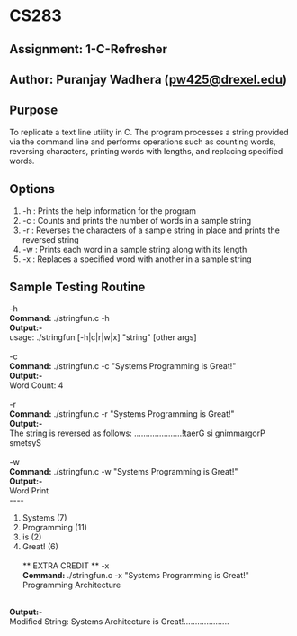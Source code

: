 # CS283 

## Assignment: 1-C-Refresher

## Author: Puranjay Wadhera (pw425@drexel.edu)

## Purpose
To replicate a text line utility in C. The program processes a string provided via the command line and performs operations such as counting words, reversing characters, printing words with lengths, and replacing specified words.

## Options
1. -h : Prints the help information for the program 
2. -c : Counts and prints the number of words in a sample string
3. -r : Reverses the characters of a sample string in place and prints the reversed string
4. -w : Prints each word in a sample string along with its length
5. -x : Replaces a specified word with another in a sample string 

## Sample Testing Routine

  -h <br>
<b>Command:</b> ./stringfun.c -h
<br>
<b>Output:-</b> 
<br>
usage: ./stringfun [-h|c|r|w|x] "string" [other args] 
<br><br>
  -c <br>
<b>Command:</b> ./stringfun.c -c "Systems Programming is Great!"
<br>
<b>Output:-</b> 
<br>
Word Count: 4 
<br><br>
  -r <br>
<b>Command:</b> ./stringfun.c -r "Systems Programming is Great!"
<br>
<b>Output:-</b> 
<br>
The string is reversed as follows: .....................!taerG si gnimmargorP smetsyS
<br><br>
  -w <br>
<b>Command:</b> ./stringfun.c -w "Systems Programming is Great!"
<br>
<b>Output:-</b>
<br>
Word Print 
<br>----<br>
1. Systems (7)<br>
2. Programming (11)<br>
3. is (2)<br>
4. Great! (6) 
<br><br>
** EXTRA CREDIT **
  -x <br>
<b>Command:</b> ./stringfun.c -x "Systems Programming is Great!" Programming Architecture
<br>
<b>Output:-</b>
<br>
Modified String: Systems Architecture is Great!....................

